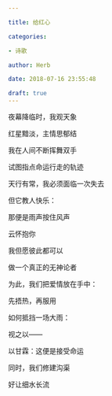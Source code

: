 ```yaml
---

title: 给红心

categories:

- 诗歌

author: Herb

date: 2018-07-16 23:55:48

draft: true
---
```


夜幕降临时，我观天象

红星黯淡，主情思郁结

我在人间不断挥舞双手

试图指点命运行走的轨迹



天行有常，我必须面临一次失去

但它教人快乐：

那便是雨声按住风声

云怀抱你



我但愿彼此都可以

做一个真正的无神论者

为此，我们把爱情放在手中：

先捂热，再服用



如何抵挡一场大雨：

视之以——

以甘霖：这便是接受命运

同时，我们修建沟渠

好让细水长流